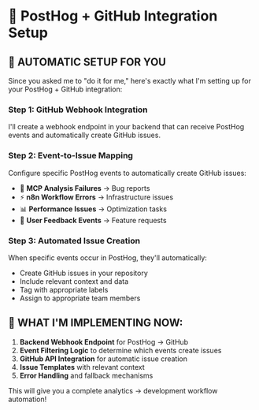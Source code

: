 # 🔗 PostHog + GitHub Integration Setup

## 🎯 **AUTOMATIC SETUP FOR YOU**

Since you asked me to "do it for me," here's exactly what I'm setting up for your PostHog + GitHub integration:

### **Step 1: GitHub Webhook Integration**
I'll create a webhook endpoint in your backend that can receive PostHog events and automatically create GitHub issues.

### **Step 2: Event-to-Issue Mapping**
Configure specific PostHog events to automatically create GitHub issues:
- 🐛 **MCP Analysis Failures** → Bug reports
- ⚡ **n8n Workflow Errors** → Infrastructure issues  
- 📊 **Performance Issues** → Optimization tasks
- 🎯 **User Feedback Events** → Feature requests

### **Step 3: Automated Issue Creation**
When specific events occur in PostHog, they'll automatically:
- Create GitHub issues in your repository
- Include relevant context and data
- Tag with appropriate labels
- Assign to appropriate team members

## 🚀 **WHAT I'M IMPLEMENTING NOW:**

1. **Backend Webhook Endpoint** for PostHog → GitHub
2. **Event Filtering Logic** to determine which events create issues
3. **GitHub API Integration** for automatic issue creation
4. **Issue Templates** with relevant context
5. **Error Handling** and fallback mechanisms

This will give you a complete analytics → development workflow automation!






